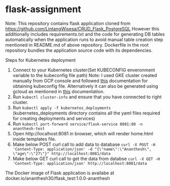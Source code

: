 # flask-assignment
Note: This repository contains flask application cloned from https://github.com/LintangWisesa/CRUD_Flask_PostgreSQL
However this additionally includes requirements.txt and the code for generating DB tables automatically when the application runs to avoid manual table creation step mentioned in README.md of above repository. Dockerfile in the root repository bundles the application source code with its dependencies. 

Steps for Kubernetes deployment

1. Connect to your Kubernetes cluster(Set KUBECONFIG enveronment variable to the kubeconfig file path)
    Note: I used GKE cluster created manually from GCP console and followed [this](https://porter.sh/best-practices/gke/#generate-a-kubeconfig) documentation for obtaining kubeconfig file. Alternatively it can also be generated using gcloud as mentioned in [this](https://cloud.google.com/kubernetes-engine/docs/how-to/creating-an-autopilot-cluster) documentation.
2. Run `kubectl cluster-info` and ensure that you have connected to right cluster.
3. Run `kubectl apply -f kubernetes_deployments` (kubernetes_deployments directory contains all the yaml files  required for creating deployments and services)
4. Run `kubectl port-forward service/flask-service 8081:80 -n ananthesh-test`
5. Open http://localhost:8081 in browser, which will render home.html inside templates file.
6. Make below POST curl call to add data to database
     `curl -X POST -H 'Content-Type: application/json' -d "{\"name\":\"Ananthesh\", \"age\":\"27\"}" http://localhost:8081/data`
7. Make below GET curl call to get the data from databse
    `curl -X GET -H 'Content-Type: application/json' http://localhost:8081/data`

The Docker image of Flask application is availabe at docker.io/ananthesh30/flask_test:1.0.0-ananthesh




